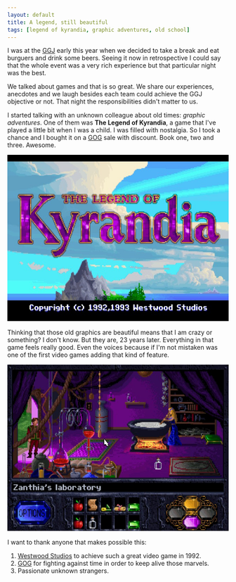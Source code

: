 ```yaml
---
layout: default
title: A legend, still beautiful
tags: [legend of kyrandia, graphic adventures, old school]
---
```


I was at the [GGJ](http://globalgamejam.org/) early this year when we decided to take a break and eat burguers and drink some beers. Seeing it now in retrospective I could say that the whole event was a very rich experience but that particular night was the best. 

We talked about games and that is so great. We share our experiences, anecdotes and we laugh besides each team could achieve the GGJ objective or not. That night the responsibilities didn't matter to us.

I started talking with an unknown colleague about old times: *graphic adventures*. One of them was **The Legend of Kyrandia**, a game that I've played a little bit when I was a child. I was filled with nostalgia. So I took a chance and I bought it on a [GOG](http://www.gog.com) sale with discount. Book one, two and three. Awesome.

![The Legend of Kyrandia title](/public/img/a-legend-still-beautiful/the-legend-of-kyrandia-title.jpg)

Thinking that those old graphics are beautiful means that I am crazy or something? I don't know. But they are, 23 years later. Everything in that game feels really good. Even the voices because if I'm not mistaken was one of the first video games adding that kind of feature.

![Zanthia's laboratory](/public/img/a-legend-still-beautiful/the-legend-of-kyrandia-zanthia.jpg)

I want to thank anyone that makes possible this: 

1. [Westwood Studios](http://en.wikipedia.org/wiki/Westwood_Studios) to achieve such a great video game in 1992.
2. [GOG](http://www.gog.com) for fighting against time in order to keep alive those marvels.
3. Passionate unknown strangers.
